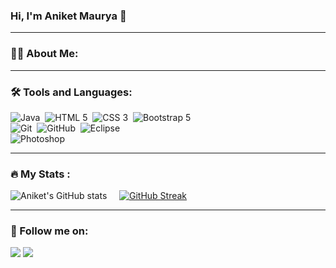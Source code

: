 ### Hi, I'm Aniket Maurya 👋

<hr>

### :man_office_worker: About Me:

<hr>

### :hammer_and_wrench:  Tools and Languages:

<div>
  
![Java](https://img.shields.io/badge/-Java-05122A?style=flat&logo=Java&logoColor=FFA518)&nbsp;
![HTML 5](https://img.shields.io/badge/-HTML-05122A?style=flat&logo=HTML5)&nbsp;
![CSS 3](https://img.shields.io/badge/-CSS-05122A?style=flat&logo=CSS3&logoColor=1572B6)&nbsp;
![Bootstrap 5](https://img.shields.io/badge/-Bootstrap-05122A?style=flat&logo=bootstrap&logoColor=563D7C)\
![Git](https://img.shields.io/badge/-Git-05122A?style=flat&logo=git)&nbsp;
![GitHub](https://img.shields.io/badge/-GitHub-05122A?style=flat&logo=github)&nbsp;
![Eclipse](https://img.shields.io/badge/-Eclipse-05122A?style=flat&logo=eclipse-ide&logoColor=2C2255)\
![Photoshop](https://img.shields.io/badge/-Photoshop-05122A?style=flat&logo=adobe-photoshop)&nbsp;
  
</div>

<hr>

### :fire: My Stats :

![Aniket's GitHub stats](https://github-readme-stats.vercel.app/api?username=aniket1702&show_icons=true&theme=dark&hide_border=true) &nbsp;&nbsp;&nbsp;   [![GitHub Streak](http://github-readme-streak-stats.herokuapp.com?user=aniket1702&theme=dark&hide_border=true)](https://git.io/streak-stats)


<hr>

### :handshake: Follow me on:

<p align="center">

<a href="https://www.linkedin.com/in/aniketmaurya1702"><img src="https://img.shields.io/badge/-ANIKET%20MAURYA%20-0077B5?style=flat&logo=Linkedin&logoColor=white"/></a>
<a href="mailto:aniketmaurya1702@gmail.com"><img src="https://img.shields.io/badge/-aniketmaurya1702@gmail.com-D14836?style=flat&logo=Gmail&logoColor=white"/></a>
</p>
